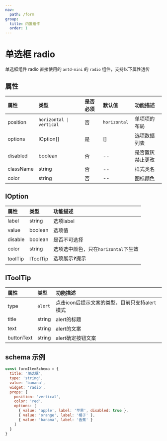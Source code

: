 ```yaml
---
nav:
  path: /form
group:
  title: 内置组件
  order: 1
---
```


# 单选框 radio

单选框组件 radio 直接使用的 `antd-mini` 的 `radio` 组件，支持以下属性透传

## 属性

| 属性                 |    类型                     | 是否必须      | 默认值             |  功能描述               |
| :--------           | :--------                   | :---        | :----             |  :---                  |
| position            |  `horizontal \| vertical`   |  否          |  `horizontal `    |  单项项的布局            |
| options             | IOption[]                   |  是          |  []               |  选项数据列表            |
| disabled            | boolean                     |  否          |  --               |  是否置灰禁止更改        |
| className           | string                      |  否          |  --               |  样式类名               |
| color               | string                      |  否          |  --               |  图标颜色               |

## IOption 

| 属性                 |    类型          |  功能描述                         |
| :--------           | :--------       |  :---                             |
| label               | string          |  选项label                         |
| value               | boolean         |  选项值                            |
| disable             | boolean         |  是否不可选择                       |
| color               | string          |  选项选中颜色，只在`horizontal`下生效  |
| toolTip             | IToolTip        |  选项展示❓提示                      |

## IToolTip

| 属性                 |    类型          |  功能描述                                            |
| :--------           | :--------       |  :---                                               |
| type                |  `alert`        |  点击icon后提示文案的类型，目前只支持alert模式            |
| title               | string          |  alert的标题                                         |
| text                | string          |  alert的文案                                         |
| buttonText          | string          |  alert确定按钮文案                                    |

## schema 示例

```js
const formItemSchema = {
  title: '单选框',
  type: 'string',
  value: 'banana',
  widget: 'radio',
  props: {
    position: 'vertical',
    color: 'red',
    options: [
      { value: 'apple', label: '苹果', disabled: true },
      { value: 'orange', label: '橘子' },
      { value: 'banana', label: '香蕉' }
    ]
  }
}
```

